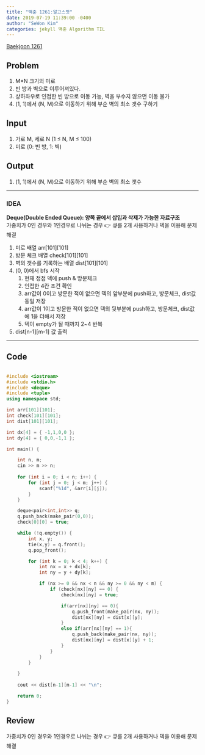 ```yaml
---
title: "백준 1261:알고스팟"
date: 2019-07-19 11:39:00 -0400
author: "SeWon Kim"
categories: jekyll 백준 Algorithm TIL
---
```


[Baekjoon 1261](https://www.acmicpc.net/problem/1261)

## Problem
  1. M*N 크기의 미로
  2. 빈 방과 벽으로 이루어져있다. 
  3. 상하좌우로 인접한 빈 방으로 이동 가능, 벽을 부수지 않으면 이동 불가
  4. (1, 1)에서 (N, M)으로 이동하기 위해 부순 벽의 최소 갯수 구하기
  
## Input
  1. 가로 M, 세로 N (1 ≤ N, M ≤ 100) 
  2. 미로 (0: 빈 방, 1: 벽)
  
## Output
  1. (1, 1)에서 (N, M)으로 이동하기 위해 부순 벽의 최소 갯수

---


### IDEA
**Deque(Double Ended Queue): 양쪽 끝에서 삽입과 삭제가 가능한 자료구조**\
가중치가 0인 경우와 1인경우로 나뉘는 경우 👉 큐를 2개 사용하거나 덱을 이용해 문제 해결


  1. 미로 배열 arr[101][101]
  2. 방문 체크 배열 check[101][101]
  3. 벽의 갯수를 기록하는 배열 dist[101][101]
  4. (0, 0)에서 bfs 시작
      1. 현재 정점 덱에 push & 방문체크 
      2. 인접한 4칸 조건 확인
      3. arr값이 0이고 방문한 적이 없으면 덱의 앞부분에 push하고, 방문체크, dist값 동일 저장
      4. arr값이 1이고 방문한 적이 없으면 덱의 뒷부분에 push하고, 방문체크, dist값에 1을 더해서 저장
      5. 덱이 empty가 될 때까지 2~4 반복
  5. dist[n-1][m-1] 값 출력
 
     
---


## Code
```cpp

#include <iostream>
#include <stdio.h>
#include <deque>
#include <tuple>
using namespace std;

int arr[101][101];
int check[101][101];
int dist[101][101];

int dx[4] = { -1,1,0,0 };
int dy[4] = { 0,0,-1,1 };

int main() {

	int n, m;
	cin >> m >> n;
	
	for (int i = 0; i < n; i++) {
		for (int j = 0; j < m; j++) {
			scanf("%1d", &arr[i][j]);
		}
	}

	deque<pair<int,int>> q;
	q.push_back(make_pair(0,0));
	check[0][0] = true;

	while (!q.empty()) {
		int x, y;
		tie(x,y) = q.front();
		q.pop_front();

		for (int k = 0; k < 4; k++) {
			int nx = x + dx[k];
			int ny = y + dy[k];

			if (nx >= 0 && nx < n && ny >= 0 && ny < m) {
				if (check[nx][ny] == 0) {
					check[nx][ny] = true;

					if(arr[nx][ny] == 0){
						q.push_front(make_pair(nx, ny));
						dist[nx][ny] = dist[x][y];
					}
					else if(arr[nx][ny] == 1){
						q.push_back(make_pair(nx, ny));
						dist[nx][ny] = dist[x][y] + 1;
					}
				}
			}
		}

	}
	
	cout << dist[n-1][m-1] << "\n";

	return 0;
}

```


## Review
가중치가 0인 경우와 1인경우로 나뉘는 경우 👉 큐를 2개 사용하거나 덱을 이용해 문제 해결
